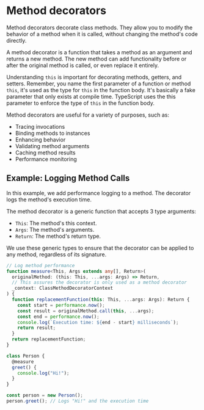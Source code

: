 # Method decorators

Method decorators decorate class methods. They allow you to modify the behavior of a method when it is called, without changing the method's code directly.

A method decorator is a function that takes a method as an argument and returns a new method. The new method can add functionality before or after the original method is called, or even replace it entirely.

Understanding `this` is important for decorating methods, getters, and setters. Remember, you name the first parameter of a function or method `this`, it's used as the type for `this` in the function body. It's basically a fake parameter that only exists at compile time. TypeScript uses the this parameter to enforce the type of `this` in the function body.

Method decorators are useful for a variety of purposes, such as:

- Tracing invocations
- Binding methods to instances
- Enhancing behavior
- Validating method arguments
- Caching method results
- Performance monitoring

## Example: Logging Method Calls

In this example, we add performance logging to a method. The decorator logs the method's execution time.

The method decorator is a generic function that accepts 3 type arguments:

- `This`: The method's this context.
- `Args`: The method's arguments.
- `Return`: The method's return type.

We use these generic types to ensure that the decorator can be applied to any method, regardless of its signature.

```ts
// Log method performance
function measure<This, Args extends any[], Return>(
  originalMethod: (this: This, ...args: Args) => Return,
  // This assures the decorator is only used as a method decorator
  _context: ClassMethodDecoratorContext
) {
  function replacementFunction(this: This, ...args: Args): Return {
    const start = performance.now();
    const result = originalMethod.call(this, ...args);
    const end = performance.now();
    console.log(`Execution time: ${end - start} milliseconds`);
    return result;
  }
  return replacementFunction;
}

class Person {
  @measure
  greet() {
    console.log("Hi!");
  }
}

const person = new Person();
person.greet(); // Logs "Hi!" and the execution time
```
